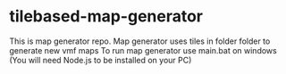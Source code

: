 # tilebased-map-generator

This is map generator repo.
Map generator uses tiles in folder folder to generate new vmf maps
To run map generator use main.bat on windows (You will need Node.js to be installed on your PC)
